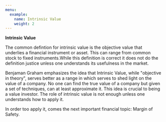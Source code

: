 ```yaml
---
menu:
  example:
    name: Intrinsic Value
    weight: 2
---
```


**Intrinsic Value**

The common defintion for intrinsic value is the objective value that underlies a financial instrument or asset. This can range from common stock to fixed instruments.While this definition is correct it does not do the definition justice unless one understands its usefulness in the market.

Benjaman Graham emphasizes the idea that Intrinsic Value, while "objective in theory", serves better as a range in which serves to shed light on the value of a company. No one can find the true value of a company but given a set of techniques, can at least approximate it. This idea is crucial to being a value investor. The role of intrinsic value is not enough unless one understands how to apply it. 

In order too apply it, comes the next important financial topic: Margin of Safety. 